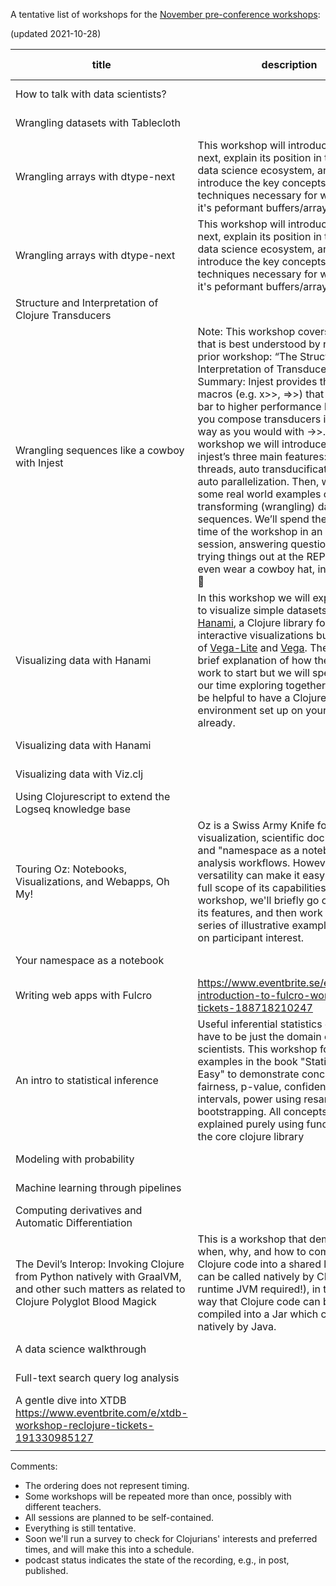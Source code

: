 A tentative list of workshops for the [November pre-conference workshops](https://clojureverse.org/t/re-clojure-2021-pre-conference-workshops/8216/1):

(updated 2021-10-28)

| title                                                                                                                                       | description                                                                                                                                                                                                                                                                                                                                                                                                                                                                                                                                                                                                                                                                                                                         | main libraries involved                           | presenter         | confirmed? | length | workshop date                                                                                                                         | interview date   | interviewer | podcast status |
|---------------------------------------------------------------------------------------------------------------------------------------------|-------------------------------------------------------------------------------------------------------------------------------------------------------------------------------------------------------------------------------------------------------------------------------------------------------------------------------------------------------------------------------------------------------------------------------------------------------------------------------------------------------------------------------------------------------------------------------------------------------------------------------------------------------------------------------------------------------------------------------------|---------------------------------------------------|-------------------|------------|--------|---------------------------------------------------------------------------------------------------------------------------------------|------------------|-------------|----------------|
| How to talk with data scientists?                                                                                                           |                                                                                                                                                                                                                                                                                                                                                                                                                                                                                                                                                                                                                                                                                                                                     |                                                   | Joao Santiago     | yes        | 90min  | [1400_13_Nov_2021_in_UTC](https://time.is/1400_13_Nov_2021_in_UTC )                                                                   |                  |             |                |
| Wrangling datasets with Tablecloth                                                                                                          |                                                                                                                                                                                                                                                                                                                                                                                                                                                                                                                                                                                                                                                                                                                                     | Tablecloth                                        | Mey Beisaron      | yes        | 120min | [1600_7_Nov_2021_in_UTC](https://time.is/1600_7_Nov_2021_in_UTC)                                                                      |                  |             |                |
| Wrangling arrays with dtype-next                                                                                                            | This workshop will introduce dtype-next, explain its position in the Clojure data science ecosystem, and introduce the key concepts and techniques necessary for working with it's peformant buffers/arrays.                                                                                                                                                                                                                                                                                                                                                                                                                                                                                                                        | dtype-next                                        | Ethan Miller      | yes        |        |                                                                                                                                       |                  |             |                |
| Wrangling arrays with dtype-next                                                                                                            | This workshop will introduce dtype-next, explain its position in the Clojure data science ecosystem, and introduce the key concepts and techniques necessary for working with it's peformant buffers/arrays.                                                                                                                                                                                                                                                                                                                                                                                                                                                                                                                        | dtype-next                                        | David Sletten     |            |        |                                                                                                                                       |                  |             |                |
| Structure and Interpretation of Clojure Transducers                                                                                         |                                                                                                                                                                                                                                                                                                                                                                                                                                                                                                                                                                                                                                                                                                                                     | clojure.core                                      | Ben Sless         | yes        | 120min | [1730_15_Nov_2021_in_UTC](https://time.is/1730_15_Nov_2021_in_UTC)                                                                    |                  |             |                |
| Wrangling sequences like a cowboy with Injest                                                                                               | Note: This workshop covers material that is best understood by reviewing a prior workshop: “The Structure and Interpretation of Transducers” Summary: Injest provides thread macros (e.g. x>>, =>>) that lower the bar to higher performance by letting you compose transducers in the same way as you would with ->>. In this workshop we will introduce you to injest’s three main features: path threads, auto transducification and auto parallelization. Then, we’ll go over some real world examples of transforming (wrangling) data sequences. We’ll spend the remaining time of the workshop in an open session, answering questions and trying things out at the REPL. I might even wear a cowboy hat, in further jest 🤠 | Injest                                            | John Newman       | yes        | 120min | [1730_22_Nov_2021_in_UTC](https://time.is/1730_22_Nov_2021_in_UTC)                                                                    |                  |             |                |
| Visualizing data with Hanami                                                                                                                | In this workshop we will explore how to visualize simple datasets using [Hanami](https://github.com/jsa-aerial/hanami), a Clojure library for creating interactive visualizations built on top of [Vega-Lite](https://vega.github.io/vega-lite/) and [Vega](https://vega.github.io/vega/). There will be a brief explanation of how these tools work to start but we will spend most of our time exploring together, so it will be helpful to have a Clojure environment set up on your computer already.                                                                                                                                                                                                                           | Hanami                                            | Kira McLean       | yes        | 90min  | [1600_21_Nov_2021_in_UTC/](https://time.is/1600_21_Nov_2021_in_UTC)                                                                   | 2021-10-27 21:00 | David       |                |
| Visualizing data with Hanami                                                                                                                |                                                                                                                                                                                                                                                                                                                                                                                                                                                                                                                                                                                                                                                                                                                                     | Hanami                                            | Thomas Clark      | yes        |        |                                                                                                                                       |                  |             |                |
| Visualizing data with Viz.clj                                                                                                               |                                                                                                                                                                                                                                                                                                                                                                                                                                                                                                                                                                                                                                                                                                                                     | Viz.clj                                           | Ashima Panjwani   | yes        |        |                                                                                                                                       |                  |             |                |
| Using Clojurescript to extend the Logseq knowledge base                                                                                     |                                                                                                                                                                                                                                                                                                                                                                                                                                                                                                                                                                                                                                                                                                                                     | Logseq                                            | Tienson Qin       | yes        |        |                                                                                                                                       |                  |             |                |
| Touring Oz: Notebooks, Visualizations, and Webapps, Oh My!                                                                                  | Oz is a Swiss Army Knife for data visualization, scientific documentation, and "namespace as a notebook" style analysis workflows. However, its versatility can make it easy to miss the full scope of its capabilities. In this workshop, we'll briefly go over all of its features, and then work through a series of illustrative examples based on participant interest.                                                                                                                                                                                                                                                                                                                                                        | Oz                                                | Christopher Small | yes        | 120min |                                                                                                                                       |                  |             |                |
| Your namespace as a notebook                                                                                                                |                                                                                                                                                                                                                                                                                                                                                                                                                                                                                                                                                                                                                                                                                                                                     | Notespace                                         | Daniel Slutsky    | yes        |        |                                                                                                                                       |                  |             |                |
| Writing web apps with Fulcro                                                                                                                | https://www.eventbrite.se/e/reclojure-introduction-to-fulcro-workshop-tickets-188718210247                                                                                                                                                                                                                                                                                                                                                                                                                                                                                                                                                                                                                                          | Fulcro                                            | Jakub Holy        | yes        |        |                                                                                                                                       |                  |             |                |
| An intro to statistical inference                                                                                                           | Useful inferential statistics does not have to be just the domain of data scientists. This workshop follows examples in the book "Statistics is Easy" to demonstrate concepts of fairness, p-value, confidence intervals, power using resampling and bootstrapping. All concepts will be explained purely using functions from the core clojure library                                                                                                                                                                                                                                                                                                                                                                             | clojure.core                                      | Rohit Thadani     | yes        | 90min  | [1900_16_Nov_2021_in_UTC](https://time.is/1900_16_Nov_2021_in_UTC) [0300_21_Nov_2021_in_UTC](https://time.is/0200_21_Nov_2021_in_UTC) | 2021-10-27 22:00 | David       |                |
| Modeling with probability                                                                                                                   |                                                                                                                                                                                                                                                                                                                                                                                                                                                                                                                                                                                                                                                                                                                                     | Fastmath, Inferme                                 | Daniel Slutsky    | yes        |        |                                                                                                                                       |                  |             |                |
| Machine learning through pipelines                                                                                                          |                                                                                                                                                                                                                                                                                                                                                                                                                                                                                                                                                                                                                                                                                                                                     | scicloj.ml                                        | Daniel Slutsky    | yes        |        |                                                                                                                                       |                  |             |                |
| Computing derivatives and Automatic Differentiation                                                                                         |                                                                                                                                                                                                                                                                                                                                                                                                                                                                                                                                                                                                                                                                                                                                     | Sicmutils                                         | Tovieye Moses Ozi | yes        | 60min  | [1200_13_Nov_2021_in_UTC](https://time.is/1200_13_Nov_2021_in_UTC)                                                                    |                  |             |                |
| The Devil’s Interop: Invoking Clojure from Python natively with GraalVM, and other such matters as related to Clojure Polyglot Blood Magick | This is a workshop that demonstrates when, why, and how to compile Clojure code into a shared library that can be called natively by CPython (no runtime JVM required!), in the same way that Clojure code can be compiled into a Jar which can be used natively by Java.                                                                                                                                                                                                                                                                                                                                                                                                                                                           | libpython-clj, tech.ml.datatype, GraalVM, CPython | James J. Tolton   | yes        | 120min | [1700_13_Nov_2021_in_utc](https://time.is/1700_13_Nov_2021_in_utc)                                                                    |                  |             |                |
| A data science walkthrough                                                                                                                  |                                                                                                                                                                                                                                                                                                                                                                                                                                                                                                                                                                                                                                                                                                                                     | (a few)                                           | Daniel Slutsky    | yes        |        |                                                                                                                                       |                  |             |                |
| Full-text search query log analysis                                                                                                         |                                                                                                                                                                                                                                                                                                                                                                                                                                                                                                                                                                                                                                                                                                                                     | lucene-grep                                       | Dainius Jocas     | yes        |        | [1800_24_Nov_2021_in_UTC](https://time.is/1800_24_Nov_2021_in_UTC)                                                                    |                  |             |                |
| A gentle dive into XTDB https://www.eventbrite.com/e/xtdb-workshop-reclojure-tickets-191330985127                                           |                                                                                                                                                                                                                                                                                                                                                                                                                                                                                                                                                                                                                                                                                                                                     | xtdb-core                                         | Jeremy Taylor     | yes        |        |                                                                                                                                       |                  |             |                |
|                                                                                                                                             |                                                                                                                                                                                                                                                                                                                                                                                                                                                                                                                                                                                                                                                                                                                                     |                                                   |                   |            |        |                                                                                                                                       |                  |             |                |


Comments:

- The ordering does not represent timing.
- Some workshops will be repeated more than once, possibly with different teachers.
- All sessions are planned to be self-contained.
- Everything is still tentative.
- Soon we'll run a survey to check for Clojurians' interests and preferred times, and will make this into a schedule.
- podcast status indicates the state of the recording, e.g., in post, published.

